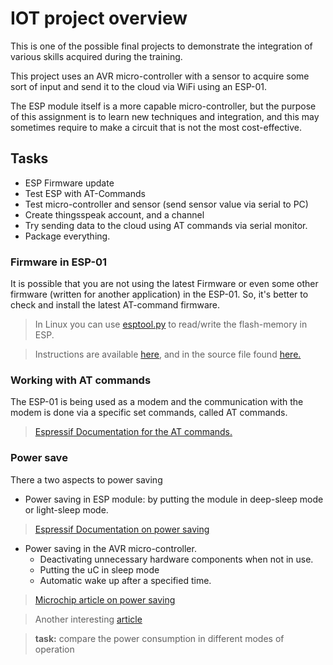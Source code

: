 # IOT project overview

This is one of the possible final projects to demonstrate the integration of various skills acquired during the training. 

This project uses an AVR micro-controller with a sensor to acquire some sort of input and send it to the cloud via WiFi using an ESP-01. 

The ESP module itself is a more capable micro-controller, but the purpose of this assignment is to learn new techniques and integration, and this may sometimes require to make a circuit that is not the most cost-effective.

## Tasks

- ESP Firmware update
- Test ESP with AT-Commands
- Test micro-controller and sensor (send sensor value via serial to PC)
- Create thingsspeak account, and a channel
- Try sending data to the cloud using AT commands via serial monitor.
- Package everything.

### Firmware in ESP-01
It is possible that you are not using the latest Firmware or even some other firmware (written for another application) in the ESP-01. So, it's better to check and install the latest AT-command firmware. 

>In Linux you can use [esptool.py](https://github.com/espressif/esptool) to read/write the flash-memory in ESP.

> Instructions are available [here](https://robertoostenveld.nl/esp8266-at-firmware/), and in the source file found [here.](https://github.com/espressif/ESP8266_NONOS_SDK/releases/tag/v2.2.1)  

### Working with AT commands 

The ESP-01 is being used as a modem and the communication with the modem is done via a specific set commands, called AT commands.

>[Espressif Documentation for the AT commands.](https://www.espressif.com/sites/default/files/documentation/4a-esp8266_at_instruction_set_en.pdf) 

### Power save 

There a two aspects to power saving
- Power saving in ESP module: by putting the module in deep-sleep mode or light-sleep mode.
> [Espressif Documentation on power saving](https://www.espressif.com/sites/default/files/9b-esp8266-low_power_solutions_en_0.pdf)
- Power saving in the AVR micro-controller.
  - Deactivating unnecessary hardware components when not in use.
  - Putting the uC in sleep mode
  - Automatic wake up after a specified time. 

> [Microchip article on power saving](https://microchipdeveloper.com/8avr:avrsleep)

> Another interesting  [article](https://www.garlicsoftware.com/articles/files/0662584a661f5b1cdb84dc2c17935537-1.php)

> **task:** compare the power consumption in different modes of operation